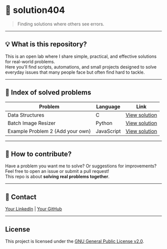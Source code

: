 # 🚀 solution404

> Finding solutions where others see errors.

---

## 💡 What is this repository?

This is an open lab where I share simple, practical, and effective solutions for real-world problems.  
Here you'll find scripts, automations, and small projects designed to solve everyday issues that many people face but often find hard to tackle.

---

## 📂 Index of solved problems

| Problem                          | Language   | Link                     |
|----------------------------------|------------|--------------------------|
| Data Structures                  | C          | [View solution](./data-structures) |
| Batch Image Resizer              | Python     | [View solution](./image-resizer) |
| Example Problem 2 (Add your own) | JavaScript | [View solution](./example-problem-2) |

---

## 🚀 How to contribute?

Have a problem you want me to solve? Or suggestions for improvements?  
Feel free to open an issue or submit a pull request!  
This repo is about **solving real problems together**.

---

## 🤝 Contact

[Your LinkedIn](https://linkedin.com/in/your-profile) | [Your GitHub](https://github.com/your-username)

---

## License

This project is licensed under the [GNU General Public License v2.0](LICENSE).

